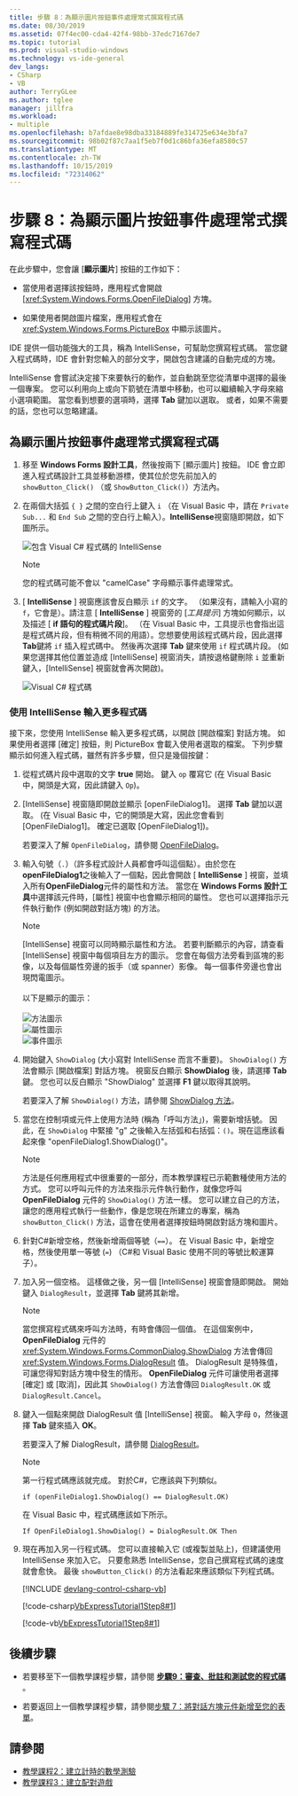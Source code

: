 ```yaml
---
title: 步驟 8：為顯示圖片按鈕事件處理常式撰寫程式碼
ms.date: 08/30/2019
ms.assetid: 07f4ec00-cda4-42f4-98bb-37edc7167de7
ms.topic: tutorial
ms.prod: visual-studio-windows
ms.technology: vs-ide-general
dev_langs:
- CSharp
- VB
author: TerryGLee
ms.author: tglee
manager: jillfra
ms.workload:
- multiple
ms.openlocfilehash: b7afdae8e98dba33184889fe314725e634e3bfa7
ms.sourcegitcommit: 98b02f87c7aa1f5eb7f0d1c86bfa36efa8580c57
ms.translationtype: MT
ms.contentlocale: zh-TW
ms.lasthandoff: 10/15/2019
ms.locfileid: "72314062"
---
```

# <a name="step-8-write-code-for-the-show-a-picture-button-event-handler"></a>步驟 8：為顯示圖片按鈕事件處理常式撰寫程式碼

在此步驟中，您會讓 [**顯示圖片**] 按鈕的工作如下：

- 當使用者選擇該按鈕時，應用程式會開啟 [<xref:System.Windows.Forms.OpenFileDialog>] 方塊。

- 如果使用者開啟圖片檔案，應用程式會在 <xref:System.Windows.Forms.PictureBox> 中顯示該圖片。

IDE 提供一個功能強大的工具，稱為 IntelliSense，可幫助您撰寫程式碼。 當您鍵入程式碼時，IDE 會針對您輸入的部分文字，開啟包含建議的自動完成的方塊。

IntelliSense 會嘗試決定接下來要執行的動作，並自動跳至您從清單中選擇的最後一個專案。 您可以利用向上或向下箭號在清單中移動，也可以繼續輸入字母來縮小選項範圍。 當您看到想要的選項時，選擇 **Tab** 鍵加以選取。 或者，如果不需要的話，您也可以忽略建議。

## <a name="to-write-code-for-the-show-a-picture-button-event-handler"></a>為顯示圖片按鈕事件處理常式撰寫程式碼

1. 移至 **Windows Forms 設計工具**，然後按兩下 [顯示圖片] 按鈕。 IDE 會立即進入程式碼設計工具並移動游標，使其位於您先前加入的 `showButton_Click()` （或 `ShowButton_Click()`）方法內。

1. 在兩個大括弧 `{ }` 之間的空白行上鍵入 `i` （在 Visual Basic 中，請在 `Private Sub...` 和 `End Sub` 之間的空白行上輸入）。**IntelliSense**視窗隨即開啟，如下圖所示。

    ![包含 Visual C&#35; 程式碼的 IntelliSense](../ide/media/express_ifintellisense.png)

    > [!NOTE]
    > 您的程式碼可能不會以 "camelCase" 字母顯示事件處理常式。

1. [ **IntelliSense** ] 視窗應該會反白顯示 `if` 的文字。 （如果沒有，請輸入小寫的 `f`，它會是）。請注意 [ **IntelliSense** ] 視窗旁的 [*工具提示*] 方塊如何顯示，以及描述 [ **if 語句的程式碼片段**]。 （在 Visual Basic 中，工具提示也會指出這是程式碼片段，但有稍微不同的用語）。您想要使用該程式碼片段，因此選擇**Tab**鍵將 `if` 插入程式碼中。 然後再次選擇 **Tab** 鍵來使用 `if` 程式碼片段。 (如果您選擇其他位置並造成 [IntelliSense] 視窗消失，請按退格鍵刪除 `i` 並重新鍵入，[IntelliSense] 視窗就會再次開啟)。

    ![Visual C&#35; 程式碼](../ide/media/express_highlighttrue.png)

### <a name="use-intellisense-to-enter-more-code"></a>使用 IntelliSense 輸入更多程式碼

接下來，您使用 IntelliSense 輸入更多程式碼，以開啟 [開啟檔案] 對話方塊。 如果使用者選擇 [確定] 按鈕，則 PictureBox 會載入使用者選取的檔案。 下列步驟顯示如何進入程式碼，雖然有許多步驟，但只是幾個按鍵：

 1. 從程式碼片段中選取的文字 **true** 開始。 鍵入 `op` 覆寫它 (在 Visual Basic 中，開頭是大寫，因此請鍵入 `Op`)。

 1. [IntelliSense] 視窗隨即開啟並顯示 [openFileDialog1]。 選擇 **Tab** 鍵加以選取。 (在 Visual Basic 中，它的開頭是大寫，因此您會看到 [OpenFileDialog1]。 確定已選取 [OpenFileDialog1])。

     若要深入了解 `OpenFileDialog`，請參閱 [OpenFileDialog](<xref:System.Windows.Forms.OpenFileDialog>)。

 1. 輸入句號（`.`）（許多程式設計人員都會呼叫這個點）。由於您在**openFileDialog1**之後輸入了一個點，因此會開啟 [ **IntelliSense** ] 視窗，並填入所有**OpenFileDialog**元件的屬性和方法。 當您在 **Windows Forms 設計工具**中選擇該元件時，[屬性] 視窗中也會顯示相同的屬性。 您也可以選擇指示元件執行動作 (例如開啟對話方塊) 的方法。

    > [!NOTE]
    > [IntelliSense] 視窗可以同時顯示屬性和方法。 若要判斷顯示的內容，請查看 [IntelliSense] 視窗中每個項目左方的圖示。 您會在每個方法旁看到區塊的影像，以及每個屬性旁邊的扳手（或 spanner）影像。 每一個事件旁邊也會出現閃電圖示。 <br><br>以下是顯示的圖示：<br><br>![方法圖示](../ide/media/express_iconmethod.png)<br>![屬性圖示](../ide/media/express_iconproperty.png)<br>![事件圖示](../ide/media/express_iconevent.png)

 1. 開始鍵入 `ShowDialog` (大小寫對 IntelliSense 而言不重要)。 `ShowDialog()` 方法會顯示 [開啟檔案] 對話方塊。 視窗反白顯示 **ShowDialog** 後，請選擇 **Tab** 鍵。 您也可以反白顯示 "ShowDialog" 並選擇 **F1** 鍵以取得其說明。

    若要深入了解 `ShowDialog()` 方法，請參閱 [ShowDialog 方法](<xref:System.Windows.Forms.Form.ShowDialog%2A>)。

 1. 當您在控制項或元件上使用方法時 (稱為「呼叫方法」)，需要新增括號。 因此，在 `ShowDialog` 中緊接 "g" 之後輸入左括弧和右括弧：`()`。現在這應該看起來像 "openFileDialog1.ShowDialog()"。

    > [!NOTE]
    > 方法是任何應用程式中很重要的一部分，而本教學課程已示範數種使用方法的方式。 您可以呼叫元件的方法來指示元件執行動作，就像您呼叫 **OpenFileDialog** 元件的 `ShowDialog()` 方法一樣。 您可以建立自己的方法，讓您的應用程式執行一些動作，像是您現在所建立的專案，稱為 `showButton_Click()` 方法，這會在使用者選擇按鈕時開啟對話方塊和圖片。

 1. 針對C#新增空格，然後新增兩個等號（`==`）。 在 Visual Basic 中，新增空格，然後使用單一等號 (`=`) （C#和 Visual Basic 使用不同的等號比較運算子）。

 1. 加入另一個空格。 這樣做之後，另一個 [IntelliSense] 視窗會隨即開啟。 開始鍵入 `DialogResult`，並選擇 **Tab** 鍵將其新增。

    > [!NOTE]
    > 當您撰寫程式碼來呼叫方法時，有時會傳回一個值。 在這個案例中，**OpenFileDialog** 元件的 <xref:System.Windows.Forms.CommonDialog.ShowDialog> 方法會傳回 <xref:System.Windows.Forms.DialogResult> 值。 DialogResult 是特殊值，可讓您得知對話方塊中發生的情形。 **OpenFileDialog** 元件可讓使用者選擇 [確定] 或 [取消]，因此其 `ShowDialog()` 方法會傳回 `DialogResult.OK` 或 `DialogResult.Cancel`。

 1. 鍵入一個點來開啟 DialogResult 值 [IntelliSense] 視窗。 輸入字母 `O`，然後選擇 **Tab** 鍵來插入 **OK**。

    若要深入了解 DialogResult，請參閱 [DialogResult](<xref:System.Windows.Forms.DialogResult>)。

    > [!NOTE]
    > 第一行程式碼應該就完成。 對於C#，它應該與下列類似。
    >
    >  `if (openFileDialog1.ShowDialog() == DialogResult.OK)`
    >
    >  在 Visual Basic 中，程式碼應該如下所示。
    >
    >  `If OpenFileDialog1.ShowDialog() = DialogResult.OK Then`

 1. 現在再加入另一行程式碼。 您可以直接輸入它 (或複製並貼上)，但建議使用 IntelliSense 來加入它。 只要愈熟悉 IntelliSense，您自己撰寫程式碼的速度就會愈快。 最後 `showButton_Click()` 的方法看起來應該類似下列程式碼。

    [!INCLUDE [devlang-control-csharp-vb](./includes/devlang-control-csharp-vb.md)]

    [!code-csharp[VbExpressTutorial1Step8#1](../ide/codesnippet/CSharp/step-8-write-code-for-the-show-a-picture-button-event-handler_1.cs)]

    [!code-vb[VbExpressTutorial1Step8#1](../ide/codesnippet/VisualBasic/step-8-write-code-for-the-show-a-picture-button-event-handler_1.vb)]

## <a name="next-steps"></a>後續步驟

* 若要移至下一個教學課程步驟，請參閱 **[步驟9：審查、批註和測試您的程式碼](../ide/step-9-review-comment-and-test-your-code.md)** 。

* 若要返回上一個教學課程步驟，請參閱[步驟 7：將對話方塊元件新增至您的表單](../ide/step-7-add-dialog-components-to-your-form.md)。

## <a name="see-also"></a>請參閱

* [教學課程2：建立計時的數學測驗](tutorial-2-create-a-timed-math-quiz.md)
* [教學課程3：建立配對遊戲](tutorial-3-create-a-matching-game.md)
